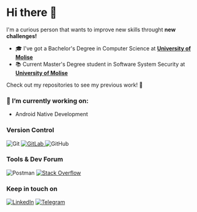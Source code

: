 # Hi there 👋
I'm a curious person that wants to improve new skills throught **new challenges!**

- 🎓 I've got a Bachelor's Degree in Computer Science at <a href="https://www2.unimol.it/">**University of Molise**</a>
- 📚 Current Master's Degree student in Software System Security at <a href="https://www2.unimol.it/">**University of Molise**</a>

Check out my repositories to see my previous work! 👀

### 🔭 I’m currently working on:
*  Android Native Development

### Version Control
<img alt="Git" src="https://img.shields.io/badge/git-%23F05033.svg?&style=for-the-badge&logo=git&logoColor=white"/> <a href="https://gitlab.com/xelanac"><img alt="GitLab" src="https://img.shields.io/badge/gitlab-%23181717.svg?&style=for-the-badge&logo=gitlab&logoColor=white"/> </a> <img alt="GitHub" src="https://img.shields.io/badge/github-%23121011.svg?&style=for-the-badge&logo=github&logoColor=white"/>

### Tools & Dev Forum
<img alt="Postman" src="https://img.shields.io/badge/Postman-FF6C37?style=for-the-badge&logo=postman&logoColor=red"/> <a href="https://stackoverflow.com/users/15572937/xelanac?tab=profile"><img alt="Stack Overflow" src="https://img.shields.io/badge/-Stackoverflow-FE7A16?style=for-the-badge&logo=stack-overflow&logoColor=white"/> </a>

### Keep in touch on
<a href="https://www.linkedin.com/in/alessandro-cancelliere-b1268218a/">
<img alt="LinkedIn" src="https://img.shields.io/badge/linkedin-%230077B5.svg?&style=for-the-badge&logo=linkedin&logoColor=white"/></a> <a  href="https://telegram.me/xelanac"><img alt="Telegram" src="https://img.shields.io/badge/Telegram-2CA5E0?style=for-the-badge&logo=telegram&logoColor=white"/> </a>
<!--
**xelanac/xelanac** is a ✨ _special_ ✨ repository because its `README.md` (this file) appears on your GitHub profile.

Here are some ideas to get you started:

- 🔭 I’m currently working on ...
- 🌱 I’m currently learning ...
- 👯 I’m looking to collaborate on ...
- 🤔 I’m looking for help with ...
- 💬 Ask me about ...
- 📫 How to reach me: ...
- 😄 Pronouns: ...
- ⚡ Fun fact: ...
-->
